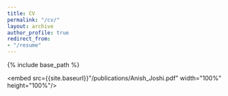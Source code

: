 ```yaml
---
title: CV
permalink: "/cv/"
layout: archive
author_profile: true
redirect_from:
- "/resume"
---
```


{% include base_path %}

<embed src={{site.baseurl}}"/publications/Anish_Joshi.pdf" width="100%" height="100%"/>
